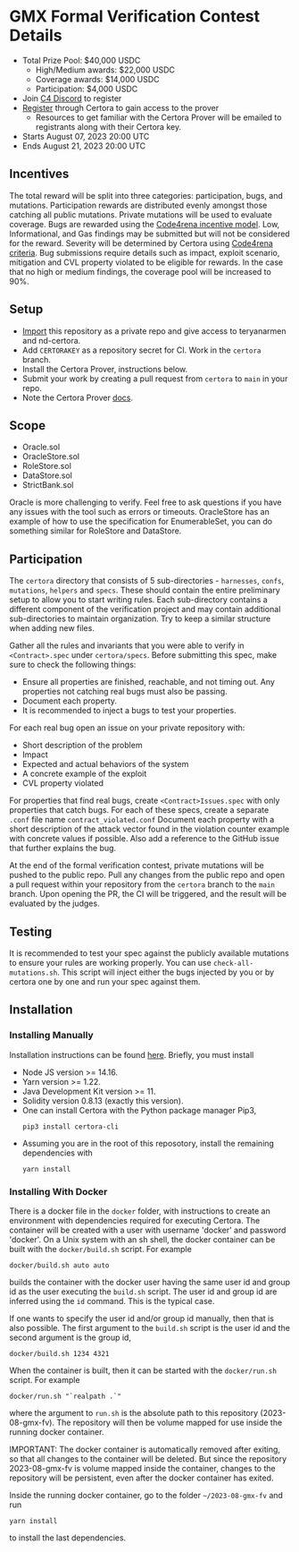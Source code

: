 # GMX Formal Verification Contest Details
- Total Prize Pool: $40,000 USDC
  - High/Medium awards: $22,000 USDC
  - Coverage awards: $14,000 USDC
  - Participation: $4,000 USDC
- Join [C4 Discord](https://discord.gg/code4rena) to register
- [Register](https://docs.google.com/forms/d/e/1FAIpQLSf7rGov3q0A_UNmKckv-tzR5snLGibZWF9y9dhgXUBZRZ0EVw/viewform) through Certora to gain access to the prover
  - Resources to get familiar with the Certora Prover will be emailed to registrants along with their Certora key. 
- Starts August 07, 2023 20:00 UTC
- Ends August 21, 2023 20:00 UTC

## Incentives

The total reward will be split into three categories: participation, bugs, and mutations. Participation rewards are distributed evenly amongst those catching all public mutations. Private mutations will be used to evaluate coverage. Bugs are rewarded using the [Code4rena incentive model](https://docs.code4rena.com/awarding/incentive-model-and-awards). Low, Informational, and Gas findings may be submitted but will not be considered for the reward. Severity will be determined by Certora using [Code4rena criteria](https://code4rena.com/judging-criteria/). Bug submissions require details such as impact, exploit scenario, mitigation and CVL property violated to be eligible for rewards. In the case that no high or medium findings, the coverage pool will be increased to 90%.

## Setup

* [Import](https://github.com/new/import) this repository as a private repo and give access to teryanarmen and nd-certora. 
* Add `CERTORAKEY` as a repository secret for CI. Work in the `certora` branch. 
* Install the Certora Prover, instructions below.
* Submit your work by creating a pull request from `certora` to `main` in your repo.
* Note the Certora Prover [docs](docs.certora.com).

## Scope

* Oracle.sol
* OracleStore.sol
* RoleStore.sol
* DataStore.sol
* StrictBank.sol

Oracle is more challenging to verify. Feel free to ask questions if you have any issues with the tool such as errors or timeouts. OracleStore has an example of how to use the specification for EnumerableSet, you can do something similar for RoleStore and DataStore.

## Participation 

The `certora` directory that consists of 5 sub-directories - `harnesses`, `confs`, `mutations`, `helpers` and `specs`. These should contain the entire preliminary setup to allow you to start writing rules. Each sub-directory contains a different component of the verification project and may contain additional sub-directories to maintain organization. Try to keep a similar structure when adding new files.

Gather all the rules and invariants that you were able to verify in `<Contract>.spec` under `certora/specs`. Before submitting this spec, make sure to check the following things:
* Ensure all properties are finished, reachable, and not timing out. Any properties not catching real bugs must also be passing.
* Document each property.
* It is recommended to inject a bugs to test your properties.

For each real bug open an issue on your private repository with:
* Short description of the problem
* Impact
* Expected and actual behaviors of the system
* A concrete example of the exploit
* CVL property violated 

For properties that find real bugs, create `<Contract>Issues.spec` with only properties that catch bugs. For each of these specs, create a separate `.conf` file name `contract_violated.conf` Document each property with a short description of the attack vector found in the violation counter example with concrete values if possible. Also add a reference to the GitHub issue that further explains the bug.

At the end of the formal verification contest, private mutations will be pushed to the public repo. Pull any changes from the public repo and open a pull request within your repository from the `certora` branch to the `main` branch. Upon opening the PR, the CI will be triggered, and the result will be evaluated by the judges.


## Testing

It is recommended to test your spec against the publicly available mutations to ensure your rules are working properly. You can use `check-all-mutations.sh`. This script will inject either the bugs injected by you or by certora one by one and run your spec against them.

## Installation

### Installing Manually

Installation instructions can be found [here](https://docs.certora.com/en/latest/docs/user-guide/getting-started/install.html?highlight=install). Briefly, you must install
* Node JS version >= 14.16.
* Yarn version >= 1.22.
* Java Development Kit version >= 11.
* Solidity version 0.8.13 (exactly this version).
* One can install Certora with the Python package manager Pip3,
  ```
  pip3 install certora-cli
  ```
* Assuming you are in the root of this reposotory, install the remaining dependencies with
  ```
  yarn install
  ```

### Installing With Docker

There is a docker file in the `docker` folder, with instructions to create an environment with
dependencies required for executing Certora. The container will be created with a user with
username 'docker' and password 'docker'. On a Unix system with an sh shell, the docker container
can be built with the `docker/build.sh` script. For example
```
docker/build.sh auto auto
```
builds the container with the docker user having the same user id and group id as the user executing
the `build.sh` script. The user id and group id are inferred using the `id` command. This is the
typical case.

If one wants to specify the user id and/or group id manually, then that is also possible. The first
argument to the `build.sh` script is the user id and the second argument is the group id,
```
docker/build.sh 1234 4321
```

When the container is built, then it can be started with the `docker/run.sh` script. For example
```
docker/run.sh "`realpath .`"
```
where the argument to `run.sh` is the absolute path to this repository (2023-08-gmx-fv).
The repository will then be volume mapped for use inside the running docker container.

IMPORTANT: The docker container is automatically removed after exiting, so that all changes to the
container will be deleted. But since the repository 2023-08-gmx-fv is volume mapped inside
the container, changes to the repository will be persistent, even after the docker container has
exited.

Inside the running docker container, go to the folder `~/2023-08-gmx-fv` and run
```
yarn install
```
to install the last dependencies.
